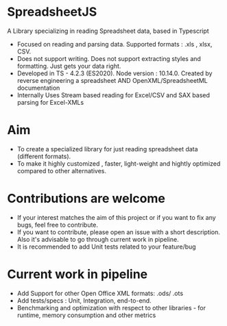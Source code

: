 # SpreadsheetJS
A Library specializing in reading Spreadsheet data, based in Typescript
* Focused on reading and parsing data. Supported formats : .xls , xlsx, CSV. 
* Does not support writing. Does not support extracting styles and formatting. Just gets your data right.
* Developed in TS - 4.2.3 (ES2020). Node version : 10.14.0. Created by reverse engineering a spreadsheet AND OpenXML/SpreadsheetML documentation
* Internally Uses Stream based reading for Excel/CSV and SAX based parsing for Excel-XMLs


# Aim
* To create a specialized library for just reading spreadsheet data (different formats).
* To make it highly customized , faster, light-weight and hightly optimized compared to other alternatives.


# Contributions are welcome
* If your interest matches the aim of this project or if you want to fix any bugs, feel free to contribute.
* If you want to contribute, please open an issue with a short description. Also it's advisable to go through current work in pipeline.
* It is recommended to add Unit tests related to your feature/bug


# Current work in pipeline
* Add Support for other Open Office XML formats: .ods/ .ots
* Add tests/specs : Unit, Integration, end-to-end.
* Benchmarking and optimization with respect to other libraries - for runtime, memory consumption and other metrics
